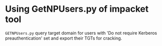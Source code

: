 # Using GetNPUsers.py of impacket tool
`GETNPUsers.py` query target domain for users with 'Do not require Kerberos preauthentication' set and export their TGTs for cracking.
